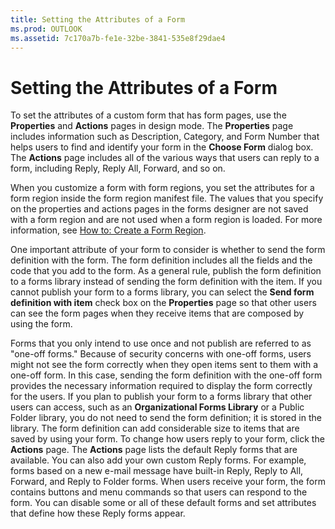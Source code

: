 ```yaml
---
title: Setting the Attributes of a Form
ms.prod: OUTLOOK
ms.assetid: 7c170a7b-fe1e-32be-3841-535e8f29dae4
---
```



# Setting the Attributes of a Form

To set the attributes of a custom form that has form pages, use the  **Properties** and **Actions** pages in design mode. The **Properties** page includes information such as Description, Category, and Form Number that helps users to find and identify your form in the **Choose Form** dialog box. The **Actions** page includes all of the various ways that users can reply to a form, including Reply, Reply All, Forward, and so on.

When you customize a form with form regions, you set the attributes for a form region inside the form region manifest file. The values that you specify on the properties and actions pages in the forms designer are not saved with a form region and are not used when a form region is loaded. For more information, see  [How to: Create a Form Region](create-a-form-region.md).

 One important attribute of your form to consider is whether to send the form definition with the form. The form definition includes all the fields and the code that you add to the form. As a general rule, publish the form definition to a forms library instead of sending the form definition with the item. If you cannot publish your form to a forms library, you can select the **Send form definition with item** check box on the **Properties** page so that other users can see the form pages when they receive items that are composed by using the form.

Forms that you only intend to use once and not publish are referred to as "one-off forms." Because of security concerns with one-off forms, users might not see the form correctly when they open items sent to them with a one-off form. In this case, sending the form definition with the one-off form provides the necessary information required to display the form correctly for the users. 
If you plan to publish your form to a forms library that other users can access, such as an  **Organizational Forms Library** or a Public Folder library, you do not need to send the form definition; it is stored in the library. The form definition can add considerable size to items that are saved by using your form.
To change how users reply to your form, click the  **Actions** page. The **Actions** page lists the default Reply forms that are available. You can also add your own custom Reply forms. For example, forms based on a new e-mail message have built-in Reply, Reply to All, Forward, and Reply to Folder forms. When users receive your form, the form contains buttons and menu commands so that users can respond to the form. You can disable some or all of these default forms and set attributes that define how these Reply forms appear.

